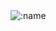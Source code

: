 <!--
<a name="jmir1 metrics"><img src="https://github.com/jmir1/jmir1/blob/master/github-metrics.svg" alt="my metrics created with lowlighter/metrics"></a>
-->

<!-- hit counter -->
<img src="https://count.getloli.com/get/@jmir1?theme=rule34" alt=":name" />
